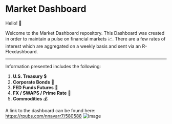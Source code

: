# Market Dashboard

Hello! &#128075;

Welcome to the Market Dashboard repository. This Dashboard was created in order to maintain a pulse on financial markets 	&#128200;. There are a few rates of interest which are aggregated on a weekly basis and sent via an R-Flexdashboard.

---
Information presented includes the following:

1. **U.S. Treasury** 	&#128178;
2. **Corporate Bonds** 	&#128188;
3. **FED Funds Futures** 	&#127974;
4. **FX / SWAPS / Prime Rate** &#128177;
5. **Commodities** &#128176;

A link to the dashboard can be found here: https://rpubs.com/nnavarr7/580588
![image](https://user-images.githubusercontent.com/35978725/98082124-76ca4700-1e35-11eb-9d35-a4f0a980dbe4.png)
